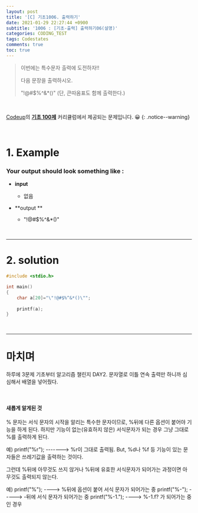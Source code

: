 ```yaml
---
layout: post
title: '[C] 기초1006. 출력하기'
date: 2021-01-29 22:27:44 +0900
subtitle: '1006 : [기초-출력] 출력하기06(설명)'
categories: CODING_TEST
tags: Codestates
comments: true
toc: true
---
```


> 이번에는 특수문자 출력에 도전하자!!
>
> 다음 문장을 출력하시오.
>
> "!@#$%^&*()"
> (단, 큰따옴표도 함께 출력한다.)

<br>

[Codeup](https://codeup.kr/index.php)의 **[기초 100제](https://codeup.kr/problemsetsol.php?psid=23)** 커리큘럼에서 제공되는 문제입니다. 😀 
{: .notice--warning}

<br>

# 1. Example

### Your output should look something like :

- **input**

  -  없음

- **output ** 
  - "!@#$%^&*()"


<br>

***

# 2. solution

```c
#include <stdio.h>

int main()
{
    char a[20]="\"!@#$%^&*()\"";
    
    printf(a);
}
```

<br>

***

# 마치며

하루에 3문제 기초부터 알고리즘 챌린지 DAY2. 문자열로 이틀 연속 출력만 하니까 심심해서 배열을 넣어줬다.

<br>

#### 새롭게 알게된 것

% 문자는 서식 문자의 시작을 알리는 특수한 문자이므로, %뒤에 다른 옵션이 붙어야 기능을 하게 된다.
하지만 기능이 없는(유효하지 않은) 서식문자가 되는 경우 그냥 그대로 %를 출력하게 된다.

예) printf("%r");  -------> %r이 그대로 출력됨.
But, %d나 %f 등 기능이 있는 문자들은 쓰레기값을 출력하는 것이다.

그런데 %뒤에 아무것도 쓰지 않거나 %뒤에 유효한 서식문자가 되어가는 과정이면 아무것도 출력되지 않는다.

예) printf("%");    ----> %뒤에 옵션이 붙어 서식 문자가 되어가는 중
   printf("%-");   -----> -뒤에 서식 문자가 되어가는 중
   printf("%-1.");   ----> %-1.f? 가 되어가는 중인 경우
